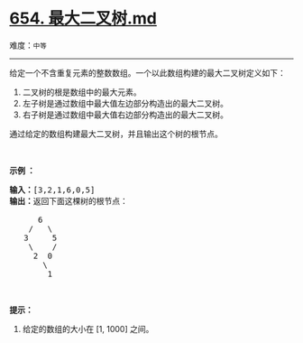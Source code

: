 # [654. 最大二叉树.md](https://leetcode-cn.com/problems/maximum-binary-tree)

难度：`中等`

---

<p>给定一个不含重复元素的整数数组。一个以此数组构建的最大二叉树定义如下：</p>

<ol>
	<li>二叉树的根是数组中的最大元素。</li>
	<li>左子树是通过数组中最大值左边部分构造出的最大二叉树。</li>
	<li>右子树是通过数组中最大值右边部分构造出的最大二叉树。</li>
</ol>

<p>通过给定的数组构建最大二叉树，并且输出这个树的根节点。</p>

<p>&nbsp;</p>

<p><strong>示例 ：</strong></p>

<pre><strong>输入：</strong>[3,2,1,6,0,5]
<strong>输出：</strong>返回下面这棵树的根节点：

      6
    /   \
   3     5
    \    / 
     2  0   
       \
        1
</pre>

<p>&nbsp;</p>

<p><strong>提示：</strong></p>

<ol>
	<li>给定的数组的大小在 [1, 1000] 之间。</li>
</ol>
